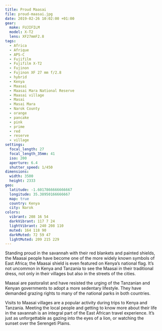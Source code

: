```yaml
---
title: Proud Maasai
file: proud-maasai.jpg
date: 2019-02-26 10:02:00 +01:00
gear:
  make: FUJIFILM
  model: X-T2
  lens: XF27mmF2.8
tags:
  - Africa
  - Afrique
  - APS-C
  - Fujifilm
  - Fujifilm X-T2
  - Fujinon
  - Fujinon XF 27 mm f/2.8
  - hybrid
  - Kenya
  - Maasai
  - Maasai Mara National Reserve
  - Maasai village
  - Masai
  - Masai Mara
  - Narok County
  - orange
  - pancake
  - pink
  - prime
  - red
  - reserve
  - village
settings:
  focal_length: 27
  focal_length_35mm: 41
  iso: 200
  aperture: 6.4
  shutter_speed: 1/450
dimensions:
  width: 3500
  height: 2333
geo:
  latitude: -1.6017866666666667
  longitude: 35.38950166666667
  map: true
  country: Kenya
  city: Narok
colors:
  vibrant: 208 16 54
  darkVibrant: 117 7 24
  lightVibrant: 240 208 110
  muted: 164 118 90
  darkMuted: 72 59 47
  lightMuted: 209 215 229
---
```


Standing proud in the savannah with their red blankets and painted shields, the Maasai people have become one of the more widely known symbols of East Africa; the Maasai shield is even featured on Kenya’s national flag. It’s not uncommon in Kenya and Tanzania to see the Maasai in their traditional dress, not only in their villages but also in the streets of the cities.

Maasai are pastoralist and have resisted the urging of the Tanzanian and Kenyan governments to adopt a more sedentary lifestyle. They have demanded grazing rights to many of the national parks in both countries.

Visits to Maasai villages are a popular activity during trips to Kenya and Tanzania. Meeting the local people and getting to know more about their life in the savannah is an integral part of the East African travel experience. It’s just as unforgettable as gazing into the eyes of a lion, or watching the sunset over the Serengeti Plains.
